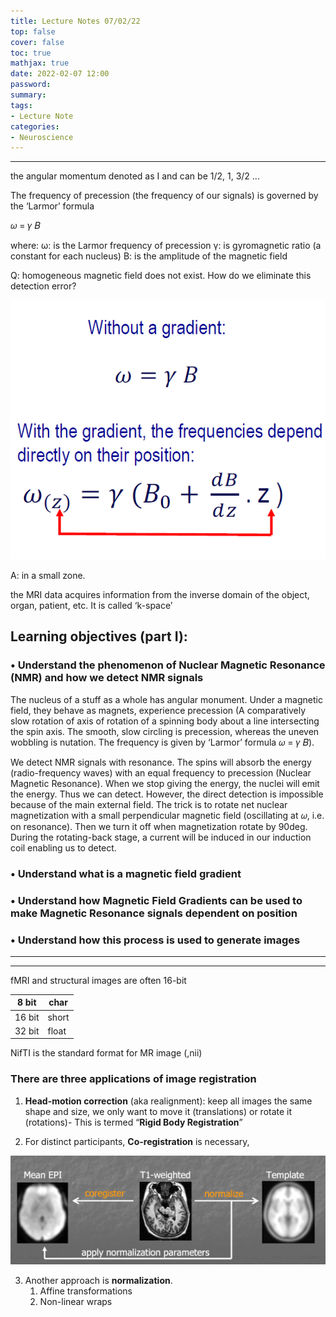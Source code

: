 ```yaml
---
title: Lecture Notes 07/02/22
top: false
cover: false
toc: true
mathjax: true
date: 2022-02-07 12:00
password:
summary:
tags:
- Lecture Note
categories:
- Neuroscience
---
```




***

the angular momentum denoted as I and can be 1/2, 1, 3/2 ...



The frequency of precession (the frequency of our signals) is
governed by the ‘Larmor’ formula

𝜔 = 𝛾 𝐵

where:
ω: is the Larmor frequency of precession
γ: is gyromagnetic ratio
(a constant for each nucleus)
B: is the amplitude of the magnetic field	



Q: homogeneous magnetic field does not exist. How do we eliminate this detection error?

![image-20220207113547829](https://raw.githubusercontent.com/ReveRoyl/PictureBed/main/BlogImg/202202071135914.png)

A: in a small zone. 



the MRI data acquires information from the inverse domain of the object, organ, patient, etc. It is called ‘k-space’



## Learning objectives (part I):

### • Understand the phenomenon of Nuclear Magnetic Resonance (NMR) and how we detect NMR signals

The nucleus of a stuff as a whole has angular monument. Under a magnetic field, they behave as magnets, experience precession (A comparatively slow rotation of axis of rotation of a spinning body about a line intersecting the spin axis. The smooth, slow circling is precession, whereas the uneven wobbling is nutation. The frequency is given by ‘Larmor’ formula 𝜔 = 𝛾 𝐵).

We detect NMR signals with resonance. The spins will absorb the energy (radio-frequency waves) with an equal frequency to precession (Nuclear Magnetic Resonance). When we stop giving the energy, the nuclei will emit the energy. Thus we can detect. However, the direct detection is impossible because of the main external field. The trick is to rotate net nuclear magnetization with a small  perpendicular magnetic field (oscillating at 𝜔, i.e. on resonance). Then we turn it off when magnetization rotate by 90deg. During the rotating-back stage, a current will be induced in our induction coil enabling us to detect.  

### • Understand what is a magnetic field gradient

### • Understand how Magnetic Field Gradients can be used to make Magnetic Resonance signals dependent on position

### • Understand how this process is used to generate images

***



***

fMRI and structural images are often 16-bit

| 8 bit  | char  |
| ------ | ----- |
| 16 bit | short |
| 32 bit | float |

NifTI is the standard format for MR image (,nii)

### There are three applications of image registration

1. **Head-motion correction** (aka realignment): keep all images the same shape and size, we only want to move it (translations) or rotate it (rotations)- This is termed “**Rigid Body Registration**”

2. For distinct participants, **Co-registration** is necessary,

![image-20220207155747063](https://raw.githubusercontent.com/ReveRoyl/PictureBed/main/BlogImg/202202071557403.png)

3. Another approach is **normalization**.
   1. Affine transformations
   2. Non-linear wraps



